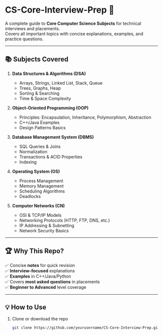 # CS-Core-Interview-Prep 🚀

A complete guide to **Core Computer Science Subjects** for technical interviews and placements.  
Covers all important topics with concise explanations, examples, and practice questions.

---

## 📚 Subjects Covered

1. **Data Structures & Algorithms (DSA)**
   - Arrays, Strings, Linked List, Stack, Queue
   - Trees, Graphs, Heap
   - Sorting & Searching
   - Time & Space Complexity

2. **Object-Oriented Programming (OOP)**
   - Principles: Encapsulation, Inheritance, Polymorphism, Abstraction
   - C++/Java Examples
   - Design Patterns Basics

3. **Database Management System (DBMS)**
   - SQL Queries & Joins
   - Normalization
   - Transactions & ACID Properties
   - Indexing

4. **Operating System (OS)**
   - Process Management
   - Memory Management
   - Scheduling Algorithms
   - Deadlocks

5. **Computer Networks (CN)**
   - OSI & TCP/IP Models
   - Networking Protocols (HTTP, FTP, DNS, etc.)
   - IP Addressing & Subnetting
   - Network Security Basics

---

## 🏆 Why This Repo?

✅ Concise **notes** for quick revision  
✅ **Interview-focused** explanations  
✅ **Examples** in C++/Java/Python  
✅ Covers **most asked questions** in placements  
✅ **Beginner to Advanced** level coverage  

---

## 💡 How to Use

1. Clone or download the repo  
   ```bash
   git clone https://github.com/yourusername/CS-Core-Interview-Prep.git
